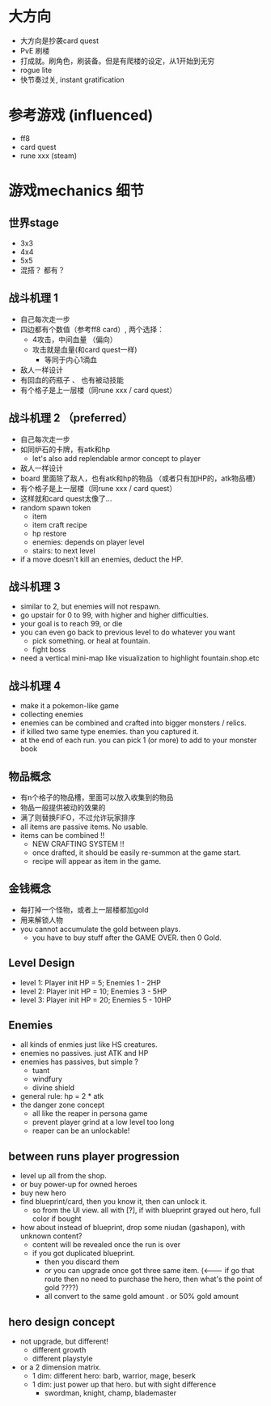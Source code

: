 # 大方向

* 大方向是抄袭card quest
* PvE 刷楼
* 打成就。刷角色，刷装备。但是有爬楼的设定，从1开始到无穷
* rogue lite
* 快节奏过关, instant gratification


# 参考游戏 (influenced)
* ff8
* card quest
* rune xxx (steam)

# 游戏mechanics 细节

## 世界stage
* 3x3
* 4x4
* 5x5
* 混搭？ 都有？

## 战斗机理 1
* 自己每次走一步
* 四边都有个数值（参考ff8 card）, 两个选择：
    * 4攻击，中间血量 （偏向）
    * 攻击就是血量(和card quest一样)
        * 等同于内心1滴血
* 敌人一样设计
* 有回血的药瓶子 、 也有被动技能
* 有个格子是上一层楼（同rune xxx / card quest）

## 战斗机理 2 （preferred）
* 自己每次走一步
* 如同炉石的卡牌，有atk和hp
	* let's also add replendable armor concept to player
* 敌人一样设计
* board 里面除了敌人，也有atk和hp的物品 （或者只有加HP的，atk物品槽）
* 有个格子是上一层楼（同rune xxx / card quest）
* 这样就和card quest太像了...
* random spawn token
	* item
	* item craft recipe
	* hp restore
	* enemies: depends on player level
	* stairs: to next level
* if a move doesn't kill an enemies, deduct the HP.

## 战斗机理 3
* similar to 2, but enemies will not respawn.
* go upstair for 0 to 99, with higher and higher difficulties.
* your goal is to reach 99, or die
* you can even go back to previous level to do whatever you want
	* pick something. or heal at fountain.
	* fight boss
* need a vertical mini-map like visualization to highlight fountain.shop.etc

## 战斗机理 4
* make it a pokemon-like game
* collecting enemies
* enemies can be combined and crafted into bigger monsters / relics.
* if killed two same type enemies. than you captured it.
* at the end of each run. you can pick 1 (or more) to add to your monster book

## 物品概念
* 有n个格子的物品槽，里面可以放入收集到的物品
* 物品一般提供被动的效果的
* 满了则替换FIFO，不过允许玩家排序
* all items are passive items. No usable.
* items can be combined !!
	* NEW CRAFTING SYSTEM !!
	* once drafted, it should be easily re-summon at the game start.
	* recipe will appear as item in the game.

## 金钱概念
* 每打掉一个怪物，或者上一层楼都加gold
* 用来解锁人物
* you cannot accumulate the gold between plays.
	* you have to buy stuff after the GAME OVER. then 0 Gold.

## Level Design
* level 1: Player init HP = 5; Enemies 1 - 2HP
* level 2: Player init HP = 10;  Enemies 3 - 5HP
* level 3: Player init HP = 20;  Enemies 5 - 10HP

## Enemies
* all kinds of enmies just like HS creatures.
* enemies no passives. just ATK and HP
* enemies has passives, but simple ?
	* tuant
	* windfury
	* divine shield
* general rule: hp = 2 * atk
* the danger zone concept
	* all like the reaper in persona game
	* prevent player grind at a low level too long
	* reaper can be an unlockable!

## between runs player progression
* level up all from the shop.
* or buy power-up for owned heroes
* buy new hero
* find blueprint/card, then you know it, then can unlock it.
	* so from the UI view. all with [?], if with blueprint grayed out hero, full color if bought
* how about instead of blueprint, drop some niudan (gashapon), with unknown content?
	* content will be revealed once the run is over
	* if you got duplicated blueprint. 
		* then you discard them
		* or you can upgrade once got three same item. (<--- if go that route then no need to purchase the hero, then what's the point of gold ????)
		* all convert to the same gold amount . or 50% gold amount

## hero design concept
* not upgrade, but different!
	* different growth
	* different playstyle
* or a 2 dimension matrix.
	* 1 dim: different hero: barb, warrior, mage, beserk
	* 1 dim: just power up that hero. but with sight difference
		* swordman, knight, champ, blademaster